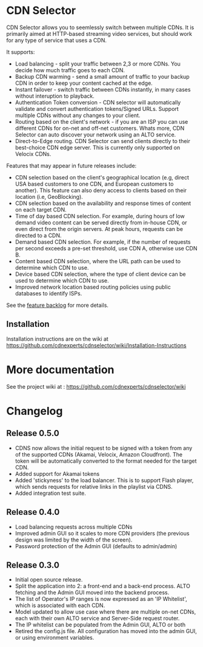 # CDN Selector

CDN Selector allows you to seemlessly switch between multiple CDNs. It is primarily aimed at HTTP-based streaming video services, but should work for any type of service that uses a CDN.

It supports:

* Load balancing - split your traffic between 2,3 or more CDNs. You decide how much traffic goes to each CDN.
* Backup CDN warming - send a small amount of traffic to your backup CDN in order to keep your content cached at the edge.
* Instant failover - switch traffic between CDNs instantly, in many cases without interuption to playback.
* Authentication Token conversion - CDN selector will automatically validate and convert authentication tokens/Signed URLs. Support multiple CDNs without any changes to your client.
* Routing based on the client's network - if you are an ISP you can use different CDNs for on-net and off-net customers. Whats more, CDN Selector can auto discover your network using an ALTO service.
* Direct-to-Edge routing. CDN Selector can send clients directly to their best-choice CDN edge server. This is currently only supported on Velocix CDNs.



Features that may appear in future releases include:

* CDN selection based on the client's geographical location (e.g, direct USA based customers to one CDN, and European customers to another). This feature can also deny access to clients based on their location (i.e, GeoBlocking).
* CDN selection based on the availability and response times of content on each target CDN.
* Time of day based CDN selection. For example, during hours of low demand video content can be served directly from in-house CDN, or even direct from the origin servers. At peak hours, requests can be directed to a CDN.
* Demand based CDN selection. For example, if the number of requests per second exceeds a pre-set threshold, use CDN A, otherwise use CDN B.
* Content based CDN selection, where the URL path can be used to determine which CDN to use.
* Device based CDN selection, where the type of client device can be used to determine which CDN to use.
* Improved network location based routing policies using public databases to identify ISPs.

See the [feature backlog](https://github.com/cdnexperts/cdnselector/issues?labels=feature&page=1&state=open) for more details.

## Installation
Installation instructions are on the wiki at https://github.com/cdnexperts/cdnselector/wiki/Installation-Instructions

# More documentation
See the project wiki at : https://github.com/cdnexperts/cdnselector/wiki

# Changelog

## Release 0.5.0
* CDNS now allows the initial request to be signed with a token from any of the supported CDNs (Akamai, Velocix, Amazon Cloudfront). The token will be automatically converted to the format needed for the target CDN.
* Added support for Akamai tokens
* Added 'stickyness' to the load balancer. This is to support Flash player, which sends requests for relative links in the playlist via CDNS.
* Added integration test suite.

## Release 0.4.0
* Load balancing requests across multiple CDNs
* Improved admin GUI so it scales to more CDN providers (the previous design was limited by the width of the screen).
* Password protection of the Admin GUI (defaults to admin/admin)

## Release 0.3.0
* Initial open source release.
* Split the application into 2: a front-end and a back-end process. ALTO fetching and the Admin GUI moved into the backend process.
* The list of Operator's IP ranges is now expressed as an 'IP Whitelist', which is associated with each CDN.
* Model updated to allow use case where there are multiple on-net CDNs, each with their own ALTO service and Server-Side request router.
* The IP whitelist can be populated from the Admin GUI, ALTO or both
* Retired the config.js file. All configuration has moved into the admin GUI, or using environment variables.


